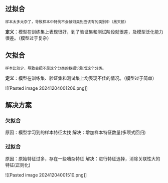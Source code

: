 ## 过拟合
	样本太多太杂了，导致样本中特例不会被归类到应该有的类别中（黑天鹅）
**定义**：模型在训练集上表现很好，到了验证集和测试阶段就很差，及模型泛化能力很差。（模型过于复杂）

## 欠拟合

	样本比较少，导致会把不是这个分类的数据识别成这个分类。
**定义**：模型在训练集、验证集和测试集上均表现不佳的情况。（模型过于简单）

![[Pasted image 20241204001206.png]]

## 解决方案

### 欠拟合

原因：模型学习到的样本特征太找
解决：增加样本特征数量(多项式回归)

### 过拟合

原因：原始特征过多，存在一些嘈杂特征
解决：进行特征选择，消除关联性大的特征(正则化)


![[Pasted image 20241204001510.png]]



